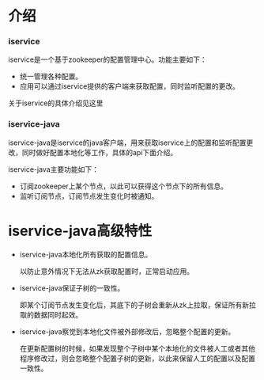 # 介绍

### iservice

iservice是一个基于zookeeper的配置管理中心。功能主要如下：

* 统一管理各种配置。
* 应用可以通过iservice提供的客户端来获取配置，同时监听配置的更改。

关于iservice的具体介绍见这里

### iservice-java

iservice-java是iservice的java客户端，用来获取iservice上的配置和监听配置更改，同时做好配置本地化等工作，具体的api下面介绍。

iservice-java主要功能如下：

* 订阅zookeeper上某个节点，以此可以获得这个节点下的所有信息。
* 监听订阅节点，订阅节点发生变化时被通知。


# iservice-java高级特性

* iservice-java本地化所有获取的配置信息。
  
  以防止意外情况下无法从zk获取配置时，正常启动应用。

* iservice-java保证子树的一致性。

  即某个订阅节点发生变化后，其底下的子树会重新从zk上拉取，保证所有新拉取的数据同时起效。
  
* iservice-java察觉到本地化文件被外部修改后，忽略整个配置的更新。

  在更新配置树的时候，如果发现整个子树中某个本地化的文件被人工或者其他程序修改过，则会忽略整个配置子树的更新，以此来保留人工的配置以及配置一致性。